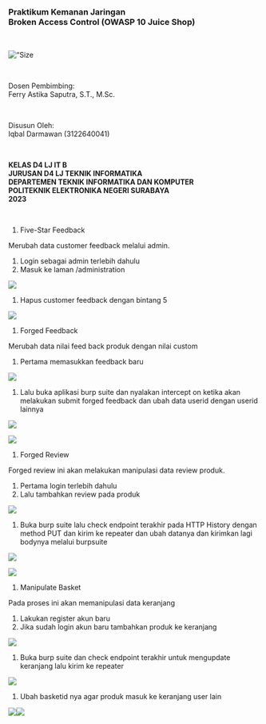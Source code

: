 <h3 align=“center”>
<b>Praktikum Kemanan Jaringan</b><br>
Broken Access Control (OWASP 10 Juice Shop)
</h3>
<br>
<p align=“center”>
<img src="./Aspose.Words.6b1f4fe7-3b13-422c-a571-c9955d0372ba.007.jpeg" alt=“Size Limit CLI” width=“300”>
</p>
<br>
<p align=“center”>
Dosen Pembimbing:<br>
Ferry Astika Saputra, S.T., M.Sc.
</p>
<br>
<p align=“center”>
Disusun Oleh:<br>
Iqbal Darmawan (3122640041)
</p>
<br>
<p align=“center”>
<b>
KELAS D4 LJ IT B <br>
JURUSAN D4 LJ TEKNIK INFORMATIKA <br>
DEPARTEMEN TEKNIK INFORMATIKA DAN KOMPUTER <br>
POLITEKNIK ELEKTRONIKA NEGERI SURABAYA <br>
2023
</b>
</p>
<br>

1. Five-Star Feedback

Merubah data customer feedback melalui admin.

1. Login sebagai admin terlebih dahulu
1. Masuk ke laman /administration

![](Aspose.Words.6b1f4fe7-3b13-422c-a571-c9955d0372ba.002.png)

1. Hapus customer feedback dengan bintang 5

![](Aspose.Words.6b1f4fe7-3b13-422c-a571-c9955d0372ba.003.jpeg)

1. Forged Feedback

Merubah data nilai feed back produk dengan nilai custom

1. Pertama memasukkan feedback baru

![](Aspose.Words.6b1f4fe7-3b13-422c-a571-c9955d0372ba.004.jpeg)

1. Lalu buka aplikasi burp suite dan nyalakan intercept on ketika akan melakukan submit forged feedback dan ubah data userid dengan userid lainnya

![](Aspose.Words.6b1f4fe7-3b13-422c-a571-c9955d0372ba.005.jpeg)

![](Aspose.Words.6b1f4fe7-3b13-422c-a571-c9955d0372ba.006.jpeg)

1. Forged Review

Forged review ini akan melakukan manipulasi data review produk.

1. Pertama login terlebih dahulu
1. Lalu tambahkan review pada produk

![](Aspose.Words.6b1f4fe7-3b13-422c-a571-c9955d0372ba.007.jpeg)

1. Buka burp suite lalu check endpoint terakhir pada HTTP History dengan method PUT dan kirim ke repeater dan ubah datanya dan kirimkan lagi bodynya melalui burpsuite

![](Aspose.Words.6b1f4fe7-3b13-422c-a571-c9955d0372ba.008.jpeg)

![](Aspose.Words.6b1f4fe7-3b13-422c-a571-c9955d0372ba.009.jpeg)

1. Manipulate Basket

Pada proses ini akan memanipulasi data keranjang

1. Lakukan register akun baru
1. Jika sudah login akun baru tambahkan produk ke keranjang

![](Aspose.Words.6b1f4fe7-3b13-422c-a571-c9955d0372ba.010.jpeg)

1. Buka burp suite dan check endpoint terakhir untuk mengupdate keranjang lalu kirim ke repeater

![](Aspose.Words.6b1f4fe7-3b13-422c-a571-c9955d0372ba.011.jpeg)

1. Ubah basketid nya agar produk masuk ke keranjang user lain

![](Aspose.Words.6b1f4fe7-3b13-422c-a571-c9955d0372ba.012.jpeg)![](Aspose.Words.6b1f4fe7-3b13-422c-a571-c9955d0372ba.013.jpeg)
